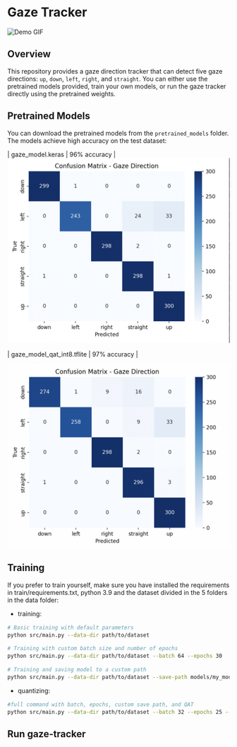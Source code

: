 # Gaze Tracker

![Demo GIF](path/to/demo.gif)  

## Overview
This repository provides a gaze direction tracker that can detect five gaze directions: `up`, `down`, `left`, `right`, and `straight`. You can either use the pretrained models provided, train your own models, or run the gaze tracker directly using the pretrained weights.


## Pretrained Models
You can download the pretrained models from the `pretrained_models` folder. The models achieve high accuracy on the test dataset:  

| gaze_model.keras | 96% accuracy |
![Confusion Matrix](./assets/keras.png)

| gaze_model_qat_int8.tflite | 97% accuracy |

![Confusion Matrix](./assets/int8-tflite.png)


## Training
If you prefer to train yourself, make sure you have installed the requirements in train/requirements.txt, python 3.9 and the dataset divided in the 5 folders in the data folder:

- training:

```bash
# Basic training with default parameters
python src/main.py --data-dir path/to/dataset

```
```bash
# Training with custom batch size and number of epochs
python src/main.py --data-dir path/to/dataset --batch 64 --epochs 30

```
```bash
# Training and saving model to a custom path
python src/main.py --data-dir path/to/dataset --save-path models/my_model.keras

```

- quantizing:

```bash
#full command with batch, epochs, custom save path, and QAT
python src/main.py --data-dir path/to/dataset --batch 32 --epochs 25 --save-path models/gaze_model.keras --qat --qat-output models/gaze_model_qat_int8.tflite

```
## Run gaze-tracker
